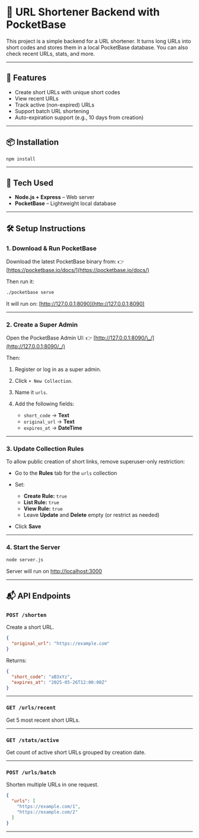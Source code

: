 # 🔗 URL Shortener Backend with PocketBase

This project is a simple backend for a URL shortener. It turns long URLs into short codes and stores them in a local PocketBase database. You can also check recent URLs, stats, and more.

---

## 🚀 Features

* Create short URLs with unique short codes
* View recent URLs
* Track active (non-expired) URLs
* Support batch URL shortening
* Auto-expiration support (e.g., 10 days from creation)

---

## 📦 Installation

```bash
npm install
```

---

## 🧠 Tech Used

* **Node.js + Express** – Web server
* **PocketBase** – Lightweight local database

---

## 🛠️ Setup Instructions

### 1. Download & Run PocketBase

Download the latest PocketBase binary from:
👉 [https://pocketbase.io/docs/](https://pocketbase.io/docs/)

Then run it:

```bash
./pocketbase serve
```

It will run on: [http://127.0.0.1:8090](http://127.0.0.1:8090)

---

### 2. Create a Super Admin

Open the PocketBase Admin UI:
👉 [http://127.0.0.1:8090/\_/](http://127.0.0.1:8090/_/)

Then:

1. Register or log in as a super admin.
2. Click `+ New Collection`.
3. Name it `urls`.
4. Add the following fields:

   * `short_code` → **Text**
   * `original_url` → **Text**
   * `expires_at` → **DateTime**

---

### 3. Update Collection Rules

To allow public creation of short links, remove superuser-only restriction:

* Go to the **Rules** tab for the `urls` collection
* Set:

  * **Create Rule:** `true`
  * **List Rule:** `true`
  * **View Rule:** `true`
  * Leave **Update** and **Delete** empty (or restrict as needed)
* Click **Save**

---

### 4. Start the Server

```bash
node server.js
```

Server will run on [http://localhost:3000](http://localhost:3000)

---

## 📬 API Endpoints

### `POST /shorten`

Create a short URL.

```json
{
  "original_url": "https://example.com"
}
```

Returns:

```json
{
  "short_code": "aB3xYz",
  "expires_at": "2025-05-26T12:00:00Z"
}
```

---

### `GET /urls/recent`

Get 5 most recent short URLs.

---

### `GET /stats/active`

Get count of active short URLs grouped by creation date.

---

### `POST /urls/batch`

Shorten multiple URLs in one request.

```json
{
  "urls": [
    "https://example.com/1",
    "https://example.com/2"
  ]
}
```

---

